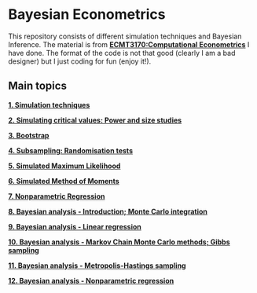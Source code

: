 # Bayesian Econometrics

This repository consists of different simulation techniques and Bayesian Inference. The material is from [**ECMT3170:Computational Econometrics**](https://www.sydney.edu.au/units/ECMT3170/2020-S1C-ND-CC) I have done. The format of the code is not that good (clearly I am a bad designer) but I just coding for fun (enjoy it!).

## Main topics

[**1. Simulation techniques**]()

[**2. Simulating critical values: Power and size studies**]()

[**3. Bootstrap**]()

[**4. Subsampling: Randomisation tests**]()

[**5. Simulated Maximum Likelihood**]()

[**6. Simulated Method of Moments**]()

[**7. Nonparametric Regression**]()

[**8. Bayesian analysis - Introduction; Monte Carlo integration**]()

[**9. Bayesian analysis - Linear regression**]()

[**10. Bayesian analysis - Markov Chain Monte Carlo methods; Gibbs sampling**]()

[**11. Bayesian analysis - Metropolis-Hastings sampling**]()

[**12. Bayesian analysis - Nonparametric regression**]()
